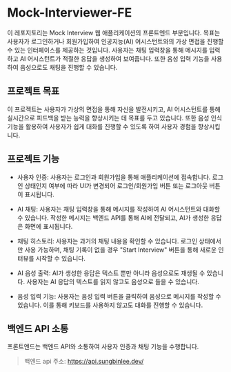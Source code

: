 # Mock-Interviewer-FE
이 레포지토리는 Mock Interview 웹 애플리케이션의 프론트엔드 부분입니다. 목표는 사용자가 로그인하거나 회원가입하여 인공지능(AI) 어시스턴트와의 가상 면접을 진행할 수 있는 인터페이스를 제공하는 것입니다. 사용자는 채팅 입력창을 통해 메시지를 입력하고 AI 어시스턴트가 적절한 응답을 생성하여 보여줍니다. 또한 음성 입력 기능을 사용하여 음성으로도 채팅을 진행할 수 있습니다.

## 프로젝트 목표
이 프로젝트는 사용자가 가상의 면접을 통해 자신을 발전시키고, AI 어시스턴트를 통해 실시간으로 피드백을 받는 능력을 향상시키는 데 목표를 두고 있습니다. 또한 음성 인식 기능을 활용하여 사용자가 쉽게 대화를 진행할 수 있도록 하여 사용자 경험을 향상시킵니다.

## 프로젝트 기능

- 사용자 인증: 사용자는 로그인과 회원가입을 통해 애플리케이션에 접속합니다. 로그인 상태인지 여부에 따라 UI가 변경되어 로그인/회원가입 버튼 또는 로그아웃 버튼이 표시됩니다.

- AI 채팅: 사용자는 채팅 입력창을 통해 메시지를 작성하여 AI 어시스턴트와 대화할 수 있습니다. 작성한 메시지는 백엔드 API를 통해 AI에 전달되고, AI가 생성한 응답은 화면에 표시됩니다.

- 채팅 히스토리: 사용자는 과거의 채팅 내용을 확인할 수 있습니다. 로그인 상태에서만 사용 가능하며, 채팅 기록이 없을 경우 "Start Interview" 버튼을 통해 새로운 인터뷰를 시작할 수 있습니다.

- AI 음성 출력: AI가 생성한 응답은 텍스트 뿐만 아니라 음성으로도 재생될 수 있습니다. 사용자는 AI 응답의 텍스트를 읽지 않고도 음성으로 들을 수 있습니다.

- 음성 입력 기능: 사용자는 음성 입력 버튼을 클릭하여 음성으로 메시지를 작성할 수 있습니다. 이를 통해 키보드를 사용하지 않고도 대화를 진행할 수 있습니다.

## 백엔드 API 소통

프론트엔드는 백엔드 API와 소통하여 사용자 인증과 채팅 기능을 수행합니다. 
> 백엔드 api 주소: https://api.sungbinlee.dev/

